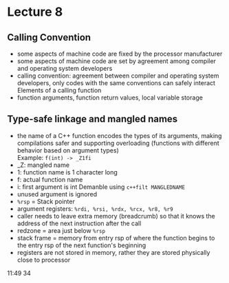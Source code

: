 # Lecture 8

## Calling Convention
* some aspects of machine code are fixed by the processor manufacturer
* some aspects of machine code are set by agreement among compiler and operating system developers
* calling convention: agreement between compiler and operating system developers, only codes with the same conventions can safely interact  
Elements of a calling function
* function arguments, function return values, local variable storage

## Type-safe linkage and mangled names
* the name of a C++ function encodes the types of its arguments, making compilations safer and supporting overloading (functions with different behavior based on argument types)  
Example: ```f(int) -> _Z1fi```  
* _Z: mangled name 
* 1: function name is 1 character long 
* f: actual function name 
* i: first argument is int 
Demanble using ```c++filt MANGLEDNAME```  
* unused argument is ignored
* ```%rsp``` = Stack pointer
* argument registers: ```%rdi, %rsi, %rdx, %rcx, %r8, %r9```
* caller needs to leave extra memory (breadcrumb) so that it knows the address of the next instruction after the call
* redzone = area just below ```%rsp```
* stack frame = memory from entry rsp of where the function begins to the entry rsp of the next function's beginning
* registers are not stored in memory, rather they are stored physically close to processor

11:49
34
